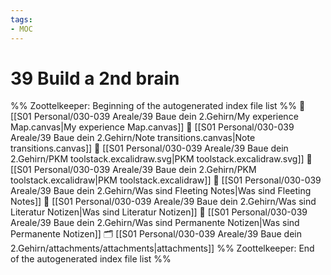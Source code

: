 ```yaml
---
tags: 
- MOC
---
```

# 39 Build a 2nd brain



%% Zoottelkeeper: Beginning of the autogenerated index file list  %%
📄 [[S01 Personal/030-039 Areale/39 Baue dein 2.Gehirn/My experience Map.canvas|My experience Map.canvas]]
📄 [[S01 Personal/030-039 Areale/39 Baue dein 2.Gehirn/Note transitions.canvas|Note transitions.canvas]]
📄 [[S01 Personal/030-039 Areale/39 Baue dein 2.Gehirn/PKM toolstack.excalidraw.svg|PKM toolstack.excalidraw.svg]]
📄 [[S01 Personal/030-039 Areale/39 Baue dein 2.Gehirn/PKM toolstack.excalidraw|PKM toolstack.excalidraw]]
📄 [[S01 Personal/030-039 Areale/39 Baue dein 2.Gehirn/Was sind Fleeting Notes|Was sind Fleeting Notes]]
📄 [[S01 Personal/030-039 Areale/39 Baue dein 2.Gehirn/Was sind Literatur Notizen|Was sind Literatur Notizen]]
📄 [[S01 Personal/030-039 Areale/39 Baue dein 2.Gehirn/Was sind Permanente Notizen|Was sind Permanente Notizen]]
🗂️ [[S01 Personal/030-039 Areale/39 Baue dein 2.Gehirn/attachments/attachments|attachments]]
%% Zoottelkeeper: End of the autogenerated index file list  %%

